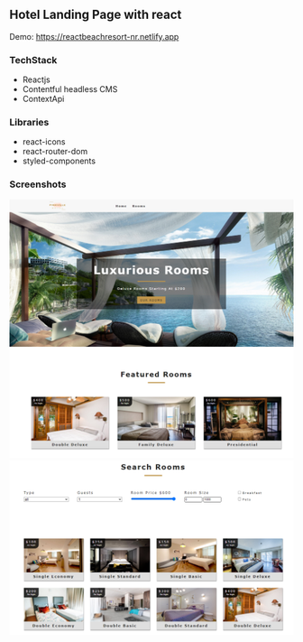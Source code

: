 ## Hotel Landing Page with react
Demo: https://reactbeachresort-nr.netlify.app

### TechStack
- Reactjs
- Contentful headless CMS
- ContextApi

### Libraries
- react-icons
- react-router-dom
- styled-components

### Screenshots

![Home Page](./src/img/gitScreenshots/2021-03-05-02-51-44.png?raw=true)
![Featured Rooms](./src/img/gitScreenshots/2021-03-05-02-52-34.png?raw=true)
![Rooms List](./src/img/gitScreenshots/2021-03-05-02-53-14.png?raw=true)
